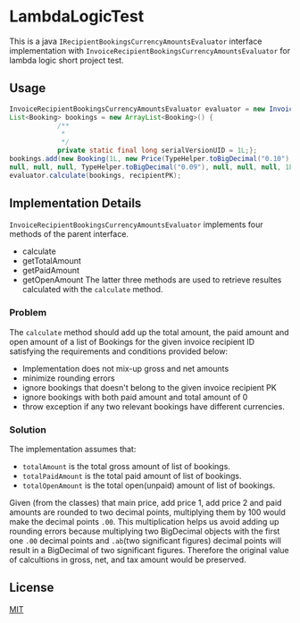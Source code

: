 # LambdaLogicTest
This is a java ```IRecipientBookingsCurrencyAmountsEvaluator``` interface implementation with 
```InvoiceRecipientBookingsCurrencyAmountsEvaluator``` for lambda logic short project test.

## Usage

```java
InvoiceRecipientBookingsCurrencyAmountsEvaluator evaluator = new InvoiceRecipientBookingsCurrencyAmountsEvaluator(); 
List<Booking> bookings = new ArrayList<Booking>() {
			/**
			 * 
			 */
			private static final long serialVersionUID = 1L;};
bookings.add(new Booking(1L, new Price(TypeHelper.toBigDecimal("0.10"), "usd", TypeHelper.toBigDecimal("19"), false), 
null, null, null, TypeHelper.toBigDecimal("0.09"), null, null, null, 1L, null));
evaluator.calculate(bookings, recipientPK);

```

## Implementation Details
```InvoiceRecipientBookingsCurrencyAmountsEvaluator``` implements four methods of the parent interface.
- calculate
- getTotalAmount
- getPaidAmount
- getOpenAmount
The latter three methods are used to retrieve resultes calculated with the ```calculate``` method.

### Problem
The ```calculate``` method should add up the total amount, the paid amount and open amount of a list of Bookings
for the given invoice recipient ID satisfying the requirements and conditions provided below:
 - Implementation does not mix-up gross and net amounts
 - minimize rounding errors
 - ignore bookings that doesn't belong to the given invoice recipient PK
 - ignore bookings with both paid amount and total amount of 0
 - throw exception if any two relevant bookings have different currencies.
### Solution
The implementation assumes that:
 - ```totalAmount``` is the total gross amount of list of bookings.
 - ```totalPaidAmount``` is the total paid amount of list of bookings.
 - ```totalOpenAmount``` is the total open(unpaid) amount of list of bookings.

Given (from the classes) that main price, add price 1, add price 2 and paid amounts are rounded to two decimal points,
multiplying them by 100 would make the decimal points ```.00```. This multiplication helps us avoid adding up rounding errors
because multiplying two BigDecimal objects with the first one ```.00``` decimal points and ```.ab```(two significant figures) decimal
points will result in a BigDecimal of two significant figures. Therefore the original value of calcultions in gross, net, and 
tax amount would be preserved.

## License
[MIT](https://choosealicense.com/licenses/mit/)
